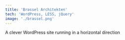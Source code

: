 ```yaml
---
title: 'Brassel Architekten'
tech: 'WordPress, LESS, jQuery'
image: './brassel.png'
---
```


A clever WordPress site running in a horizontal direction
